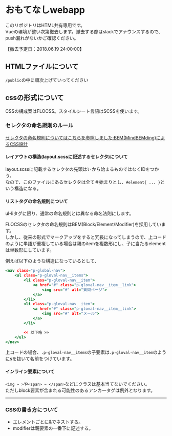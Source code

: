 # おもてなしwebapp
このリポジトリはHTML共有専用です。  
Vueの環境が整い次第撤去します。撤去する際はslackでアナウンスするので、push漏れがないかご確認ください。

【撤去予定日：2018.06.19 24:00:00】


## HTMLファイルについて
`/public`の中に順次上げていってください


## cssの形式について
CSSの構成案はFLOCSS。スタイルシート言語はSCSSを使います。


### セレクタの命名規則のルール
[セレクタの命名規則についてはこちらを参照しました:BEM(MindBEMding)によるCSS設計](https://github.com/manabuyasuda/styleguide/blob/master/how-to-bem.md)

#### レイアウトの構造(layout.scssに記述するセレクタ)について
layout.scssに記載するセレクタの先頭は`l-`から始まるものではなくIDをつかう。  
なので、このファイルにあるセレクタは全て＃始まりとし、`#element{ ... }`という構造になる。

#### リストタグの命名規則について
ul-liタグに限り、通常の命名規則とは異なる命名法則にします。

FLOCSSのセレクタの命名規則はBEM(Block/Element/Modifier)を採用しています。  
しかし、従来の形式でマークアップをすると冗長になってしまうので、上コードのように単語が重複している場合は親のitemを複数形にし、子に当たるelementは単数形にしています。

例えば以下のような構造になっているとして、

``` question.html line:23~
<nav class="p-global-nav">
	<ul class="p-gloval-nav__items">
		<li class="p-gloval-nav__item">
			<a href="#" class="p-gloval-nav__item__link">
				<img src="#" alt="質問ページ">
			</a>
		</li>
		<li class="p-gloval-nav__item">
			<a href="#" class="p-gloval-nav__item__link">
				<img src="#" alt="メール">
			</a>
		</li>

		<< 以下略 >>
	</ul>
</nav>
```

上コードの場合、`.p-gloval-nav__items`の子要素は`.p-gloval-nav__item`のようにsを抜いて名前をつけています。


#### インライン要素について
`<img ~ >`や`<span> ~ </span>`などにクラスは基本当てないでください。  
ただしblock要素が含まれる可能性のあるアンカータグは例外となります。





-----------


### CSSの書き方について
- エレメントごとに&でネストする。
- modifierは親要素の一番下に記述する。